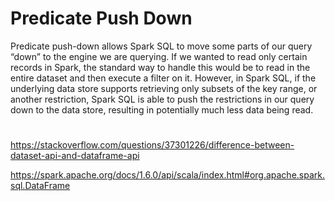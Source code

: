# Predicate Push Down
Predicate push-down allows Spark SQL to move some parts of our query “down” to
the engine we are querying. If we wanted to read only certain records in Spark, the
standard way to handle this would be to read in the entire dataset and then execute a
filter on it. However, in Spark SQL, if the underlying data store supports retrieving
only subsets of the key range, or another restriction, Spark SQL is able to push the
restrictions in our query down to the data store, resulting in potentially much less
data being read.

#
https://stackoverflow.com/questions/37301226/difference-between-dataset-api-and-dataframe-api

https://spark.apache.org/docs/1.6.0/api/scala/index.html#org.apache.spark.sql.DataFrame

